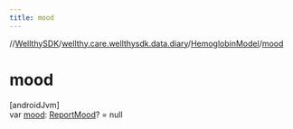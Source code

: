 ```yaml
---
title: mood
---
```

//[WellthySDK](../../../index.html)/[wellthy.care.wellthysdk.data.diary](../index.html)/[HemoglobinModel](index.html)/[mood](mood.html)



# mood



[androidJvm]\
var [mood](mood.html): [ReportMood](../-report-mood/index.html)? = null




